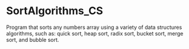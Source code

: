 # SortAlgorithms_CS
 Program that sorts any numbers array using a variety of data structures algorithms, such as: quick sort, heap sort, radix sort, bucket sort, merge sort, and bubble sort.
